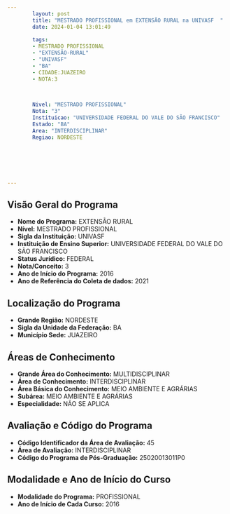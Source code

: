 ```yaml
---
        layout: post
        title: "MESTRADO PROFISSIONAL em EXTENSÃO RURAL na UNIVASF  "
        date: 2024-01-04 13:01:49
     
        tags:
        - MESTRADO PROFISSIONAL
        - "EXTENSÃO-RURAL"
        - "UNIVASF"
        - "BA"
        - CIDADE:JUAZEIRO
        - NOTA:3
        
       

        Nivel: "MESTRADO PROFISSIONAL"
        Nota: "3"
        Instituicao: "UNIVERSIDADE FEDERAL DO VALE DO SÃO FRANCISCO"
        Estado: "BA"
        Area: "INTERDISCIPLINAR"
        Regiao: NORDESTE
        
        
        
        
        
        
---
```

## Visão Geral do Programa
- **Nome do Programa:** EXTENSÃO RURAL
- **Nível:** MESTRADO PROFISSIONAL
- **Sigla da Instituição:** UNIVASF
- **Instituição de Ensino Superior:** UNIVERSIDADE FEDERAL DO VALE DO SÃO FRANCISCO
- **Status Jurídico:** FEDERAL
- **Nota/Conceito:** 3
- **Ano de Início do Programa:** 2016
- **Ano de Referência do Coleta de dados:** 2021

## Localização do Programa
- **Grande Região:** NORDESTE
- **Sigla da Unidade da Federação:** BA
- **Município Sede:** JUAZEIRO

## Áreas de Conhecimento
- **Grande Área do Conhecimento:** MULTIDISCIPLINAR
- **Área de Conhecimento:** INTERDISCIPLINAR
- **Área Básica do Conhecimento:** MEIO AMBIENTE E AGRÁRIAS
- **Subárea:** MEIO AMBIENTE E AGRÁRIAS
- **Especialidade:** NÃO SE APLICA

## Avaliação e Código do Programa
- **Código Identificador da Área de Avaliação:** 45
- **Área de Avaliação:** INTERDISCIPLINAR
- **Código do Programa de Pós-Graduação:** 25020013011P0


## Modalidade e Ano de Início do Curso
- **Modalidade do Programa:** PROFISSIONAL
- **Ano de Início de Cada Curso:** 2016
